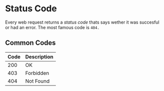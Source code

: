 # Status Code
Every web request returns a *status code* thats says wether it was succesful or had an error. The most famous code is `404.`


## Common Codes


|               Code                        |Description                    |
-----------------------------------------------|-----------------------------|
200          |OK            |
|        403            |Forbidden         |
| 404|Not Found|


